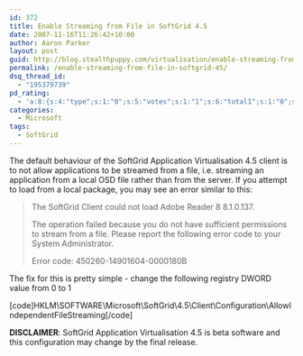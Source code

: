 ```yaml
---
id: 372
title: Enable Streaming from File in SoftGrid 4.5
date: 2007-11-16T11:26:42+10:00
author: Aaron Parker
layout: post
guid: http://blog.stealthpuppy.com/virtualisation/enable-streaming-from-file-in-softgrid-45
permalink: /enable-streaming-from-file-in-softgrid-45/
dsq_thread_id:
  - "195379739"
pd_rating:
  - 'a:8:{s:4:"type";s:1:"0";s:5:"votes";s:1:"1";s:6:"total1";s:1:"0";s:6:"total2";s:1:"0";s:6:"total3";s:1:"0";s:6:"total4";s:1:"1";s:6:"total5";s:1:"0";s:7:"average";s:6:"4.0000";}'
categories:
  - Microsoft
tags:
  - SoftGrid
---
```

The default behaviour of the SoftGrid Application Virtualisation 4.5 client is to not allow applications to be streamed from a file, i.e. streaming an application from a local OSD file rather than from the server. If you attempt to load from a local package, you may see an error similar to this:

> The SoftGrid Client could not load Adobe Reader 8 8.1.0.137.
> 
> The operation failed because you do not have sufficient permissions to stream from a file. Please report the following error code to your System Administrator.
> 
> Error code: 450260-14901604-0000180B

The fix for this is pretty simple - change the following registry DWORD value from 0 to 1

[code]HKLM\SOFTWARE\Microsoft\SoftGrid\4.5\Client\Configuration\AllowIndependentFileStreaming[/code]

**DISCLAIMER**: SoftGrid Application Virtualisation 4.5 is beta software and this configuration may change by the final release.